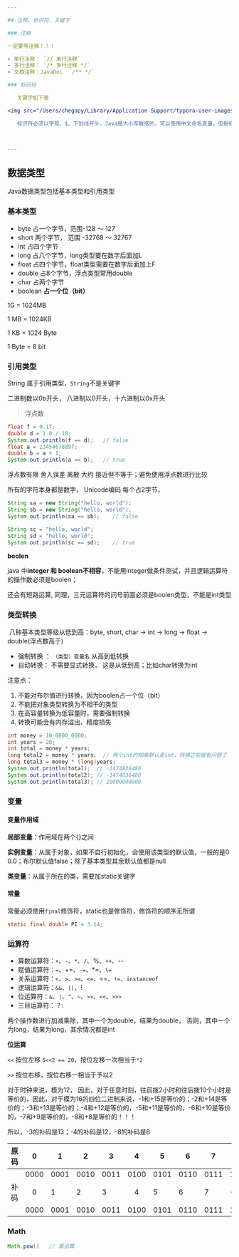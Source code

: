 ```yaml
---

## 注释、标识符、关键字

### 注释

一定要写注释！！！

- 单行注释： `// 单行注释`
- 多行注释： `/* 多行注释 */`
- 文档注释：JavaDoc  `/** */`

### 标识符

​	关键字如下表

<img src="/Users/chegopy/Library/Application Support/typora-user-images/image-20210817205130621.png" alt="image-20210817205130621" style="zoom: 67%;" />

​	标识符必须以字母、$、下划线开头，Java是大小写敏感的，可以使用中文命名变量，但是强烈建议不要这么干！！！



---
```


## 数据类型

Java数据类型包括基本类型和引用类型

###  基本类型

- byte  占一个字节，范围-128 ～ 127
- short 两个字节， 范围 -32768 ～ 32767
- int 占四个字节
- long 占八个字节，long类型要在数字后面加L
- float 占四个字节，float类型需要在数字后面加上F
- double 占8个字节，浮点类型常用double
- char 占两个字节
- boolean **占一个位（bit）**

1G  = 1024MB

1 MB = 1024KB

1 KB = 1024 Byte

1 Byte = 8 bit

### **引用类型**

String 属于引用类型，`String`不是关键字

二进制数以0b开头， 八进制以0开头，十六进制以0x开头

> 浮点数 

```java
float f = 0.1f;     
double d = 1.0 / 10;
System.out.println(f == d);   // false
float a = 2345467889f;
double b = a + 1;
System.out.println(a == b);   // true
```

浮点数有限 舍入误差 离散 大约 接近但不等于；避免使用浮点数进行比较

所有的字符本身都是数字， Unicode编码 每个占2字节， 

```java
String sa = new String("hello, world");
String sb = new String("hello, world");
System.out.println(sa == sb);    // false

String sc = "hello, world";
String sd = "hello, world";
System.out.println(sc == sd);    // true 
```

**boolen**

java 中**integer 和 boolean不相容**，不能用integer做条件测试，并且逻辑运算符的操作数必须是boolen；

还会有短路运算, 同理，三元运算符的问号前面必须是boolen类型，不能是int类型

### 类型转换

​	八种基本类型等级从低到高：byte, short, char -> int -> long -> float -> double(浮点数高于)

- 强制转换 ： `（类型）变量名`   从高到低转换
- 自动转换：  不需要显式转换， 这是从低到高；比如char转换为int

注意点：

1. 不能对布尔值进行转换，因为boolen占一个位（bit）
2. 不能把对象类型转换为不相干的类型
3. 在高容量转换为低容量时，需要强制转换
4. 转换可能会有内存溢出、精度损失 

```java
int money = 10_0000_0000;
int years = 20;
int total = money * years;
long total2 = money * years;  // 两个int的相乘默认是int，转换之前就有问题了
long total3 = money * (long)years; 
System.out.println(total);  // -1474836480
System.out.println(total2); // -1474836480
System.out.println(total3); // 20000000000
```

### 变量

#### 变量作用域

**局部变量**：作用域在两个{}之间

**实例变量**：从属于对象，如果不自行初始化，会使用该类型的默认值，一般的是0  0.0；布尔默认值false；除了基本类型其余默认值都是null

**类变量**：从属于所在的类，需要加static关键字

#### 常量

​	常量必须使用`final`修饰符，static也是修饰符，修饰符的顺序无所谓

```java
static final double PI = 3.14;
```

### 运算符

- 算数运算符：`+`、`-`、`*`、`/`、%、`++`、--
- 赋值运算符：`=`、+=、`-=`、*=、`\=`
- 关系运算符：`<`、`>`、`>=`、`<=`、==、`!=`、`instanceof`
- 逻辑运算符：`&&`、`||`、!
- 位运算符：`&`、`|`、`^`、`~`、`>>`、`<<`、`>>>`
- 三目运算符： ? :

两个操作数进行加减乘除，其中一个为double，结果为double， 否则，其中一个为long，结果为long，其余情况都是int

**位运算**

`<<`  按位左移 `5<<2 == 20`，按位左移一次相当于`*2`

`>>` 按位右移，按位右移一相当于予以2

对于时钟来说，模为12， 因此，对于任意时刻，往前拨2小时和往后拨10个小时是等价的，因此，对于模为16的四位二进制来说，-1和+15是等价的；-2和+14是等价的；-3和+13是等价的；-4和+12是等价的，-5和+11是等价的，-6和+10是等价的，-7和+9是等价的，-8和+8是等价的！！！

所以，-3的补码是13；-4的补码是12，-8的补码是8

| 原码 |  0   | 1    | 2    | 3    |  4   | 5    | 6    | 7    | 8    | 9    | 10   | 11   | 12   | 13   | 14   | 15   |
| ---- | :--: | ---- | ---- | ---- | :--: | ---- | ---- | ---- | ---- | ---- | ---- | ---- | ---- | ---- | ---- | ---- |
|      | 0000 | 0001 | 0010 | 0011 | 0100 | 0101 | 0110 | 0111 | 1000 | 1001 | 1010 | 1011 | 1100 | 1101 | 1110 | 1111 |
| 补码 |  0   | 1    | 2    | 3    |  4   | 5    | 6    | 7    | -8   | -7   | -6   | -5   | -4   | -3   | -2   | -1   |
|      | 0000 | 0001 | 0010 | 0011 | 0100 | 0101 | 0110 | 0111 | 1000 | 1001 | 1010 | 1011 | 1100 | 1101 | 1110 | 1111 |









### Math

```java
Math.pow()   // 幂运算 
```


